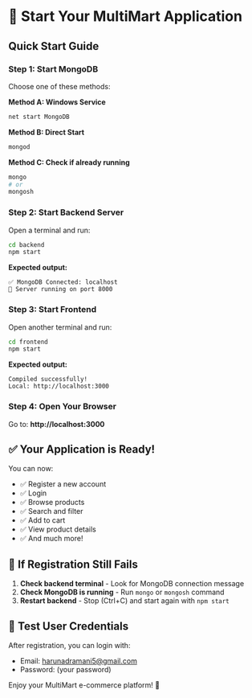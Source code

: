 # 🚀 Start Your MultiMart Application

## Quick Start Guide

### Step 1: Start MongoDB

Choose one of these methods:

**Method A: Windows Service**
```bash
net start MongoDB
```

**Method B: Direct Start**
```bash
mongod
```

**Method C: Check if already running**
```bash
mongo
# or
mongosh
```

### Step 2: Start Backend Server

Open a terminal and run:
```bash
cd backend
npm start
```

**Expected output:**
```
✅ MongoDB Connected: localhost
🚀 Server running on port 8000
```

### Step 3: Start Frontend

Open another terminal and run:
```bash
cd frontend
npm start
```

**Expected output:**
```
Compiled successfully!
Local: http://localhost:3000
```

### Step 4: Open Your Browser

Go to: **http://localhost:3000**

## ✅ Your Application is Ready!

You can now:
- ✅ Register a new account
- ✅ Login
- ✅ Browse products
- ✅ Search and filter
- ✅ Add to cart
- ✅ View product details
- ✅ And much more!

## 🔧 If Registration Still Fails

1. **Check backend terminal** - Look for MongoDB connection message
2. **Check MongoDB is running** - Run `mongo` or `mongosh` command
3. **Restart backend** - Stop (Ctrl+C) and start again with `npm start`

## 📝 Test User Credentials

After registration, you can login with:
- Email: harunadramani5@gmail.com
- Password: (your password)

Enjoy your MultiMart e-commerce platform! 🎉
